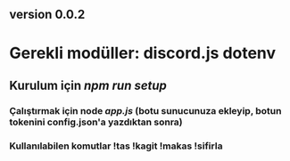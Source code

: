 ## version 0.0.2
# Gerekli modüller: discord.js dotenv
## Kurulum için _*npm run setup*_
### Çalıştırmak için node _app.js_ (botu sunucunuza ekleyip, botun tokenini config.json'a yazdıktan sonra)
### Kullanılabilen komutlar !tas !kagit !makas !sifirla 
